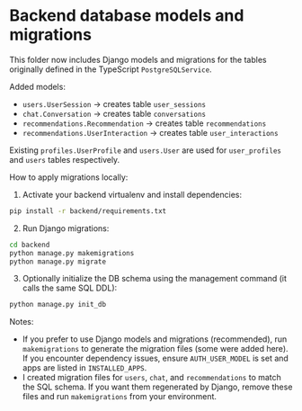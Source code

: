 # Backend database models and migrations

This folder now includes Django models and migrations for the tables originally defined in the TypeScript `PostgreSQLService`.

Added models:
- `users.UserSession` -> creates table `user_sessions`
- `chat.Conversation` -> creates table `conversations`
- `recommendations.Recommendation` -> creates table `recommendations`
- `recommendations.UserInteraction` -> creates table `user_interactions`

Existing `profiles.UserProfile` and `users.User` are used for `user_profiles` and `users` tables respectively.

How to apply migrations locally:

1. Activate your backend virtualenv and install dependencies:

```bash
pip install -r backend/requirements.txt
```

2. Run Django migrations:

```bash
cd backend
python manage.py makemigrations
python manage.py migrate
```

3. Optionally initialize the DB schema using the management command (it calls the same SQL DDL):

```bash
python manage.py init_db
```

Notes:
- If you prefer to use Django models and migrations (recommended), run `makemigrations` to generate the migration files (some were added here). If you encounter dependency issues, ensure `AUTH_USER_MODEL` is set and apps are listed in `INSTALLED_APPS`.
- I created migration files for `users`, `chat`, and `recommendations` to match the SQL schema. If you want them regenerated by Django, remove these files and run `makemigrations` from your environment.
